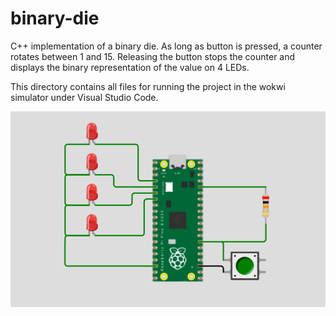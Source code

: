 # binary-die
C++ implementation of a binary die. As long as button is pressed, a counter rotates between 1 and 15. Releasing the button 
stops the counter and displays the binary representation of the value on 4 LEDs.

This directory contains all files for running the project in the wokwi simulator under Visual Studio Code.

![Wokwi Simulator](wokwi.png)